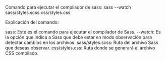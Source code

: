 Comando para ejecutar el compilador de sass: sass --watch sass/styles.scss:css/styles.css

Explicación del comando:

sass: Este es el comando para ejecutar el compilador de Sass.
--watch: Es la opción que indica a Sass que debe estar en modo observación para detectar cambios en los archivos.
sass/styles.scss: Ruta del archivo Sass que deseas observar.
css/styles.css: Ruta donde se generará el archivo CSS compilado.